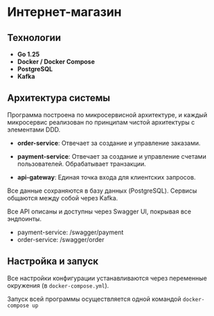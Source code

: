 # Интернет-магазин
## Технологии
* **Go 1.25**
* **Docker / Docker Compose**
* **PostgreSQL**
* **Kafka**

## Архитектура системы
Программа построена по микросервисной архитектуре, и каждый микросервис реализован по принципам чистой архитектуры с элементами DDD.

- **order-service**:
Отвечает за создание и управление заказами.

- **payment-service**:
Отвечает за создание и управление счетами пользователей. Обрабатывает транзакции.

- **api-gateway**:
Единая точка входа для клиентских запросов.

Все данные сохраняются в базу данных (PostgreSQL). Сервисы общаются между собой через Kafka.

Все API описаны и доступны через Swagger UI, покрывая все эндпоинты.
- payment-service: /swagger/payment
- order-service: /swagger/order

## Настройка и запуск
Все настройки конфигурации устанавливаются через переменные окружения (в `docker-compose.yml`).

Запуск всей программы осуществляется одной командой `docker-compose up`